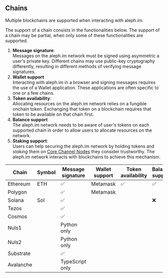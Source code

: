 ## Chains

Multiple blockchains are supported when interacting with aleph.im.

The support of a chain consists in the functionalities below. 
The support of a chain may be partial, when only some of these 
functionalities are supported.

1. **Message signature**: \
   Messages on the aleph.im network must be signed using asymmetric a user's private key.
   Different chains may use public-key cryptography differently, resulting in different methods
   of verifying message signatures.
2. **Wallet support** \
   Interacting with aleph.im in a browser and signing messages requires the use of a Wallet application. 
   These applications are often specific to one or a few chains.
3. **Token availability**: \
   Allocating resources on the aleph.im network relies on a fungible onchain token.
   Exchanging that token on a blockchain requires that token to be available on that chain first. 
4. **Balance support** \
   The aleph.im network needs to be aware of user's tokens on each supported chain in order to allow
   users to allocate resources on the network.
5. **Staking support**: \
   Users can help securing the aleph.im network by holding tokens and _staking_ them on 
   [Core Channel Nodes](../nodes/core/index.md) they consider trustworthy. The aleph.im network
   interacts with blockchains to achieve this mechanism.


| Chain     | Symbol | Message signature | Wallet support | Token availability | Balance support | Staking support |
|-----------|--------|-------------------|----------------|--------------------|-----------------|-----------------|
| Ethereum  | ETH    | ✅                 | Metamask       | ✅                  | ✅               | ✅               |
| Polygon   |        | ✅                 | Metamask       |                    |                 |                 |
| Solana    | Sol    | ✅                 |                |                    | ❌               | ❌               |
| Tezos     |        | ✅                 |                |                    |                 |                 |
| Cosmos    |        | ✅                 |                |                    |                 |                 |
| Nuls1     |        | Python only       |                |                    |                 |                 |
| Nuls2     |        | Python only       |                |                    |                 |                 |
| Substrate |        | ✅                 |                |                    |                 |                 |
| Avalanche |        | TypeScript only   |                |                    |                 |                 |
